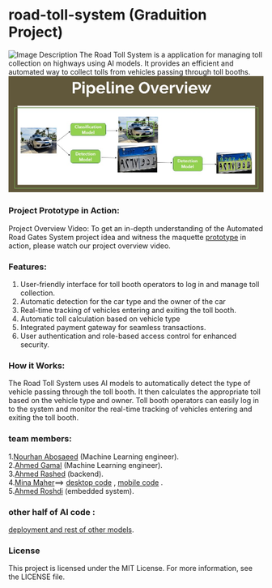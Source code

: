 # road-toll-system (Graduition Project)
![Image Description](https://github.com/nourhan412/JANUS_Automated_Road_Gates_System--Graduation_Project/blob/main/images/maquette.jpg)
The Road Toll System is a application for managing toll collection on highways using AI models. It provides an efficient and automated way to collect tolls from vehicles passing through toll booths.
![Image Description](https://github.com/mahmoudbahaa755/road-toll-system/blob/main/main%20pipeline.jpg)

### Project Prototype in Action:
Project Overview Video: To get an in-depth understanding of the Automated Road Gates System project idea and witness the maquette [prototype](https://www.youtube.com/watch?v=kQZk_uqAZas) in action, please watch our project overview video.

### Features:
  1. User-friendly interface for toll booth operators to log in and manage toll collection.
  2. Automatic detection for the car type and the owner of the car
  3. Real-time tracking of vehicles entering and exiting the toll booth.
  4. Automatic toll calculation based on vehicle type 
  5. Integrated payment gateway for seamless transactions.
  6. User authentication and role-based access control for enhanced security.
### How it Works:
The Road Toll System uses AI models to automatically detect the type of vehicle passing through the toll booth. It then calculates the appropriate toll based on the vehicle type and owner. Toll booth operators can easily log in to the system and monitor the real-time tracking of vehicles entering and exiting the toll booth.


### team members:
  1.[Nourhan Abosaeed](https://github.com/nourhan412) (Machine Learning engineer).<br>
  2.[Ahmed Gamal](https://github.com/ahmedgamal1254) (Machine Learning engineer).<br>
  3.[Ahmed Rashed](https://github.com/Ahmed1Rashed) (backend).<br>
  4.[Mina Maher](https://github.com/mina0maher)==> [desktop code](https://github.com/mina0maher/janus-desktop-app)
 , [mobile code](https://github.com/mina0maher/janus-gates)
  .<br>
  5.[Ahmed Roshdi](https://github.com/ahmedrashed) (embedded system).<br>
### other half of AI code :
 [deployment and rest of other models](https://github.com/nourhan412/JANUS_Automated_Road_Gates_System--Graduation_Project). 
### License
This project is licensed under the MIT License. For more information, see the LICENSE file.
